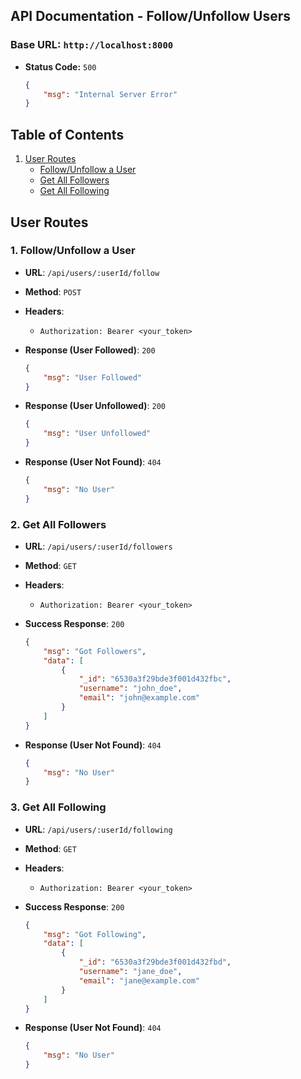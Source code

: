 ## API Documentation - Follow/Unfollow Users

### Base URL: `http://localhost:8000`

- **Status Code:** `500`
    ```json
    {
        "msg": "Internal Server Error"
    }
    ```

## Table of Contents

1. [User Routes](#user-routes)
    - [Follow/Unfollow a User](#1-followunfollow-a-user)
    - [Get All Followers](#2-get-all-followers)
    - [Get All Following](#3-get-all-following)

## User Routes

### 1. Follow/Unfollow a User

- **URL**: `/api/users/:userId/follow`
- **Method**: `POST`
- **Headers**:

    - `Authorization: Bearer <your_token>`

- **Response (User Followed)**: `200`

    ```json
    {
        "msg": "User Followed"
    }
    ```

- **Response (User Unfollowed)**: `200`

    ```json
    {
        "msg": "User Unfollowed"
    }
    ```

- **Response (User Not Found)**: `404`
    ```json
    {
        "msg": "No User"
    }
    ```

### 2. Get All Followers

- **URL**: `/api/users/:userId/followers`
- **Method**: `GET`
- **Headers**:

    - `Authorization: Bearer <your_token>`

- **Success Response**: `200`

    ```json
    {
        "msg": "Got Followers",
        "data": [
            {
                "_id": "6530a3f29bde3f001d432fbc",
                "username": "john_doe",
                "email": "john@example.com"
            }
        ]
    }
    ```

- **Response (User Not Found)**: `404`
    ```json
    {
        "msg": "No User"
    }
    ```

### 3. Get All Following

- **URL**: `/api/users/:userId/following`
- **Method**: `GET`
- **Headers**:

    - `Authorization: Bearer <your_token>`

- **Success Response**: `200`

    ```json
    {
        "msg": "Got Following",
        "data": [
            {
                "_id": "6530a3f29bde3f001d432fbd",
                "username": "jane_doe",
                "email": "jane@example.com"
            }
        ]
    }
    ```

- **Response (User Not Found)**: `404`
    ```json
    {
        "msg": "No User"
    }
    ```
